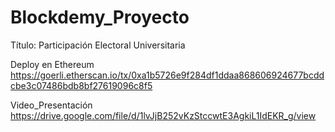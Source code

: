 # Blockdemy_Proyecto

Título: Participación Electoral Universitaria

Deploy en Ethereum
https://goerli.etherscan.io/tx/0xa1b5726e9f284df1ddaa868606924677bcddcbe3c07486bdb8bf27619096c8f5

Video_Presentación
https://drive.google.com/file/d/1lvJjB252vKzStccwtE3AgkiL1IdEKR_g/view
